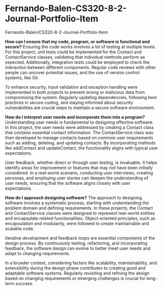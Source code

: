 # Fernando-Balen-CS320-8-2-Journal-Portfolio-Item
Fernando-Balen/CS320-8-2-Journal-Portfolio-Item

**How can I ensure that my code, program, or software is functional and secure?**
Ensuring the code works involves a lot of  testing at multiple levels. For this project, unit tests could be implemented for the Contact and ContactService classes, validating that individual methods perform as expected. Additionally, integration tests could be employed to check the interaction between different components. Regular code reviews with other people can uncover potential issues, and the use of version control systems, like Git.

To enhance security, input validation and exception handling were implemented in both projects to prevent wrong or malicious data from compromising the system. Regularly updating dependencies, following best practices in secure coding, and staying informed about security vulnerabilities are crucial steps to maintain a secure software environment.

**How do I interpret user needs and incorporate them into a program?**
Understanding user needs is fundamental to designing effective software. In this project, the user needs were addressed by creating a Contact class that contains essential contact information. The ContactService class was then developed to manage contacts based on common user requirements such as adding, deleting, and updating contacts. By incorporating methods like addContact and updateContact, the functionality aligns with typical user expectations.

User feedback, whether direct or through user testing, is invaluable. It helps identify areas for improvement or features that may not have been initially considered. In a real-world scenario, conducting user interviews, creating personas, and employing user stories can deepen the understanding of user needs, ensuring that the software aligns closely with user expectations.

**How do I approach designing software?**
The approach to designing software involves a systematic process, starting with understanding the problem domain and defining requirements. In these projects, the Contact and ContactService classes were designed to represent real-world entities and encapsulate related functionalities. Object-oriented principles, such as encapsulation and modularity, were followed to create maintainable and scalable code.

Iterative development and feedback loops are essential components of the design process. By continuously testing, refactoring, and incorporating feedback, the software design can evolve to better meet user needs and adapt to changing requirements.

In a broader context, considering factors like scalability, maintainability, and extensibility during the design phase contributes to creating good and adaptable software systems. Regularly revisiting and refining the design based on changing requirements or emerging challenges is crucial for long-term success.
